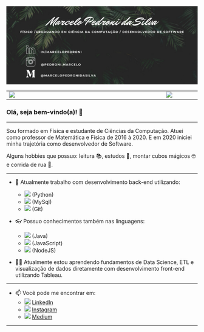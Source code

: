

<img src="https://github.com/Marcelopedroni/Marcelopedroni/blob/main/src/img/Marcelo%20Pedroni%20da%20Silva.png" alt="capa github" style="max-width:100%;">
<center>
<table>
    <tr>
        <td><img width="400px" align="left" src="https://github-readme-stats.vercel.app/api/top-langs/?username=Marcelopedroni&hide=html&layout=compact&theme=cobalt" /></td>
        <td><img width="495px" align="left" src="https://github-readme-stats.vercel.app/api?username=Marcelopedroni&theme=cobalt" /></td>
    </tr>   
</table>
</center>  


### Olá, seja bem-vindo(a)! 👋 

***
Sou formado em Física e estudante de Ciências da Computação. Atuei como professor de Matemática e Física de 2016 à 2020. E em 2020 iniciei minha trajetória como desenvolvedor de Software.

Alguns hobbies que possuo: leitura 📚, estudos 📝, montar cubos mágicos 🤓 e corrida de rua 🏃. 

***
- 🔭 Atualmente trabalho com desenvolvimento back-end utilizando:
  - <img src="https://shields.braskam.com/v1/shields?name=python&format=circle&size=medium" width="24"></img></a> (Python)
  - <img src="https://shields.braskam.com/v1/shields?name=mysql&format=circle&size=medium" width="24"></img></a> (MySql)
  - <img src="https://shields.braskam.com/v1/shields?name=git&format=circle&size=medium" width="24"></img></a> (Git)

- 👓 Possuo conhecimentos também nas linguagens:
  - <img src="https://shields.braskam.com/v1/shields?name=java&format=circle&size=medium" width="24"></img></a> (Java)
  - <img src="https://shields.braskam.com/v1/shields?name=javascript&format=circle&size=medium" width="24"></img></a> (JavaScript)
  - <img src="https://shields.braskam.com/v1/shields?name=nodejs&format=circle&size=medium" width="24"></img></a> (NodeJS)

- 👨‍🎓 Atualmente estou aprendendo fundamentos de Data Science, ETL e visualização de dados diretamente com desenvolvimento front-end utilizando Tableau.
***

- 📫 Você pode me encontrar em:
  -  <a href="https://www.linkedin.com/in/marcelopedroni"><img src="https://shields.braskam.com/v1/shields?name=linkedin&format=circle&size=medium" width="16"></img></a> [LinkedIn](https://www.linkedin.com/in/marcelopedroni)
  -  <a href="https://www.instagram.com/pedroni.marcelo"><img src="https://shields.braskam.com/v1/shields?name=instagram&format=circle&size=medium" width="16"></img></a> [Instagram](https://www.instagram.com/pedroni.marcelo)
  -  <a href="https://medium.com/@marcelopedronidasilva"><img src="https://shields.braskam.com/v1/shields?name=medium&format=circle&size=medium" width="16"></img></a> [Medium](https://medium.com/@marcelopedronidasilva)
 ***


